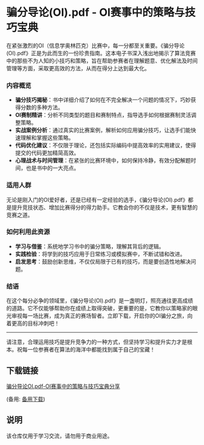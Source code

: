 # 骗分导论(OI).pdf - OI赛事中的策略与技巧宝典

在紧张激烈的OI（信息学奥林匹克）比赛中，每一分都至关重要。《骗分导论(OI).pdf》正是为此而生的一份珍贵指南。这本电子书深入浅出地揭示了算法竞赛中的那些不为人知的小技巧和策略，旨在帮助参赛者在理解题意、优化解法及时间管理等方面，采取更高效的方法，从而在得分上达到最大化。

### 内容概览

- **骗分技巧揭秘**：书中详细介绍了如何在不完全解决一个问题的情况下，巧妙获得分数的多种方法。
- **OI赛制精讲**：分析不同类型的题目和赛制特点，指导选手如何根据赛制灵活调整策略。
- **实战案例分析**：通过真实的比赛案例，解析如何应用骗分技巧，让选手们能快速理解和掌握这些策略。
- **代码优化建议**：不仅限于理论，还包括实际编码中提高效率的实用建议，使得提交的代码更加精简高效。
- **心理战术与时间管理**：在紧张的比赛环境中，如何保持冷静，有效分配解题时间，也是书中的一大亮点。

### 适用人群

无论是刚入门的OI爱好者，还是已经有一定经验的选手，《骗分导论(OI).pdf》都是提升竞技状态、增加比赛得分的得力助手。它教会你的不仅是技术，更有智慧的竞赛之道。

### 如何利用此资源

- **学习与借鉴**：系统地学习书中的骗分策略，理解其背后的逻辑。
- **实践检验**：将学到的技巧应用于日常练习或模拟赛中，不断试错和改进。
- **启发思考**：鼓励创新思维，不仅仅局限于已有的技巧，而是要创造性地解决问题。

### 结语

在这个每分必争的领域里，《骗分导论(OI).pdf》是一盏明灯，照亮通往更高成绩的道路。它不仅能够帮助你在成绩上取得突破，更重要的是，它教你以策略家的眼光审视每一场比赛，成为真正的赛场智者。立即下载，开启你的OI骗分之旅，向着更高的目标冲刺吧！

---

请注意，合理运用技巧是提升竞争力的一种方式，但坚持学习和提升实力才是根本。祝每一位参赛者在算法的海洋中都能找到属于自己的宝藏！

## 下载链接
[骗分导论OI.pdf-OI赛事中的策略与技巧宝典分享](https://pan.quark.cn/s/d4acb9cffb48) 

(备用: [备用下载](https://pan.baidu.com/s/1d1JX0irrt5U7E1RZLJKNYw?pwd=1234))

## 说明

该仓库仅用于学习交流，请勿用于商业用途。
